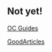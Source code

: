 ## Not yet!
[]()
[OC Guides](https://github.com/saint-shaka/SayGoodByeToiOSDevelopment/blob/master/OCGuides.md)

[GoodArticles](https://github.com/saint-shaka/SayGoodByeToiOSDevelopment/blob/master/GoodArticles.md)

  
